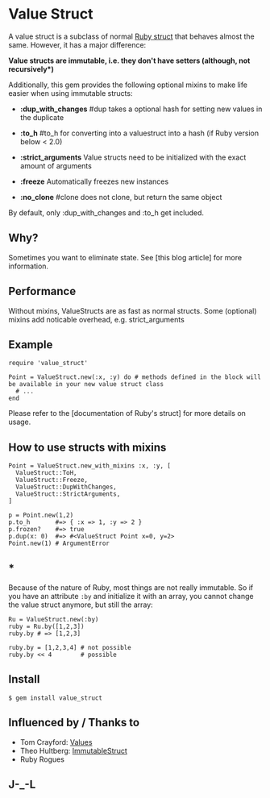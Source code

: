 # Value Struct

A value struct is a subclass of normal [Ruby struct](http://blog.grayproductions.net/articles/all_about_struct) that behaves almost the same. However, it has a major difference:

__Value structs are immutable, i.e. they don't have setters (although, not recursively*)__

Additionally, this gem provides the following optional mixins to make life easier when using immutable structs:

* __:dup_with_changes__ #dup takes a optional hash for setting new values in the duplicate
* __:to_h__ #to_h for converting into a valuestruct into a hash (if Ruby version below < 2.0)

* __:strict_arguments__ Value structs need to be initialized with the exact amount of arguments
* __:freeze__ Automatically freezes new instances
* __:no_clone__ #clone does not clone, but return the same object

By default, only :dup_with_changes and :to_h get included.

## Why?

Sometimes you want to eliminate state. See [this blog article] for more information.

## Performance

Without mixins, ValueStructs are as fast as normal structs. Some (optional) mixins add noticable overhead, e.g. strict_arguments

## Example

    require 'value_struct'

    Point = ValueStruct.new(:x, :y) do # methods defined in the block will be available in your new value struct class
      # ...
    end

Please refer to the [documentation of Ruby's struct] for more details on usage.

## How to use structs with mixins

    Point = ValueStruct.new_with_mixins :x, :y, [
      ValueStruct::ToH,
      ValueStruct::Freeze,
      ValueStruct::DupWithChanges,
      ValueStruct::StrictArguments,
    ]

    p = Point.new(1,2)
    p.to_h       #=> { :x => 1, :y => 2 }
    p.frozen?    #=> true
    p.dup(x: 0)  #=> #<ValueStruct Point x=0, y=2>
    Point.new(1) # ArgumentError

## *

Because of the nature of Ruby, most things are not really immutable. So if you have an attribute `:by` and initialize it with an array, you cannot change the value struct anymore, but still the array:

    Ru = ValueStruct.new(:by)
    ruby = Ru.by([1,2,3])
    ruby.by # => [1,2,3]

    ruby.by = [1,2,3,4] # not possible
    ruby.by << 4        # possible

## Install

    $ gem install value_struct

## Influenced by / Thanks to

* Tom Crayford: [Values](https://github.com/tcrayford/Values)
* Theo Hultberg: [ImmutableStruct](https://github.com/iconara/immutable_struct)
* Ruby Rogues

## J-_-L